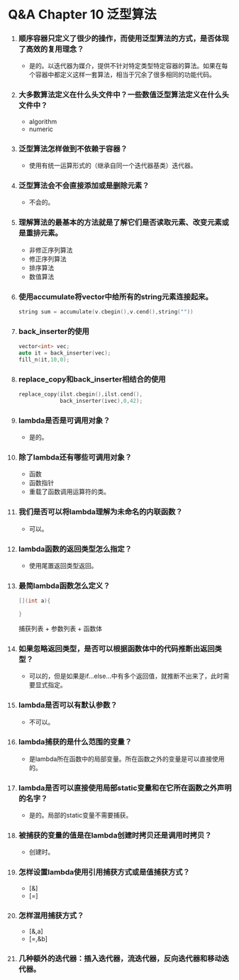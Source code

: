 # Q&A Chapter 10 泛型算法

1. ### 顺序容器只定义了很少的操作，而使用泛型算法的方式，是否体现了高效的复用理念？

   + 是的。以迭代器为媒介，提供不针对特定类型特定容器的算法。如果在每个容器中都定义这样一套算法，相当于冗余了很多相同的功能代码。

2. ### 大多数算法定义在什么头文件中？一些数值泛型算法定义在什么头文件中？

   + algorithm
   + numeric

3. ### 泛型算法怎样做到不依赖于容器？

   + 使用有统一运算形式的（继承自同一个迭代器基类）迭代器。

4. ### 泛型算法会不会直接添加或是删除元素？

   + 不会的。

5. ### 理解算法的最基本的方法就是了解它们是否读取元素、改变元素或是重排元素。

   + 非修正序列算法
   + 修正序列算法
   + 排序算法
   + 数值算法

6. ### 使用accumulate将vector中给所有的string元素连接起来。

   ```c++
   string sum = accumulate(v.cbegin(),v.cend(),string(""))
   ```

7. ### back_inserter的使用

   ```c++
   vector<int> vec;
   auto it = back_inserter(vec);
   fill_n(it,10,0);
   ```

8. ### replace_copy和back_inserter相结合的使用

   ```c++
   replace_copy(ilst.cbegin(),ilst.cend(),
                back_inserter(ivec),0,42);
   ```

9. ### lambda是否是可调用对象？

   + 是的。

10. ### 除了lambda还有哪些可调用对象？

    + 函数
    + 函数指针
    + 重载了函数调用运算符的类。

11. ### 我们是否可以将lambda理解为未命名的内联函数？

    + 可以。

12. ### lambda函数的返回类型怎么指定？

    + 使用尾置返回类型返回。

13. ### 最简lambda函数怎么定义？

    ```c++
    [](int a){
        
    }
    ```

    捕获列表 + 参数列表 + 函数体

14. ### 如果忽略返回类型，是否可以根据函数体中的代码推断出返回类型？

    + 可以的，但是如果是if...else...中有多个返回值，就推断不出来了，此时需要显式指定。

15. ### lambda是否可以有默认参数？

    + 不可以。

16. ### lambda捕获的是什么范围的变量？

    + 是lambda所在函数中的局部变量。所在函数之外的变量是可以直接使用的。

17. ### lambda是否可以直接使用局部static变量和在它所在函数之外声明的名字？

    + 是的。局部的static变量不需要捕获。

18. ### 被捕获的变量的值是在lambda创建时拷贝还是调用时拷贝？

    + 创建时。

19. ### 怎样设置lambda使用引用捕获方式或是值捕获方式？

    + [&]
    + [=]

20. ### 怎样混用捕获方式？

    + [&,a]
    + [=,&b]

21. ### 几种额外的迭代器：插入迭代器，流迭代器，反向迭代器和移动迭代器。